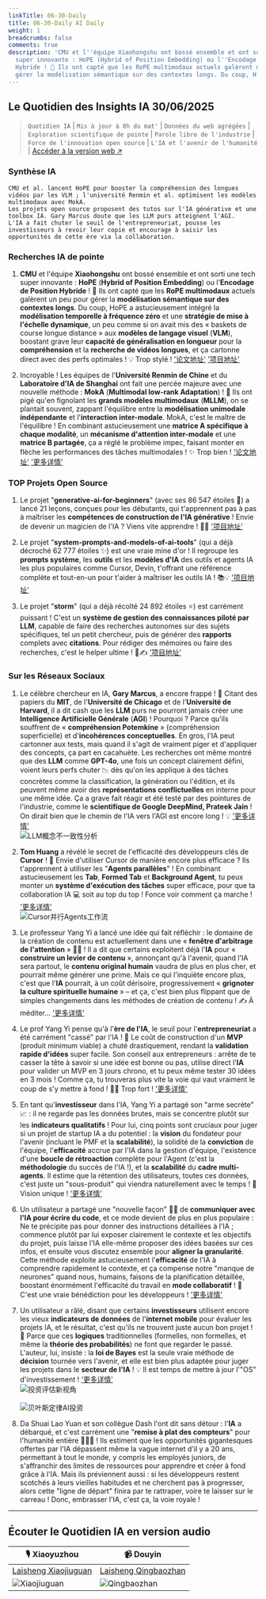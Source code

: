 ```yaml
---
linkTitle: 06-30-Daily
title: 06-30-Daily AI Daily
weight: 1
breadcrumbs: false
comments: true
description: 'CMU et l''équipe Xiaohongshu ont bossé ensemble et ont sorti une tech
  super innovante : HoPE (Hybrid of Position Embedding) ou l''Encodage de Position
  Hybride ! 🚀 Ils ont capté que les RoPE multimodaux actuels galèrent un peu pour
  gérer la modélisation sémantique sur des contextes longs. Du coup, H...'
---
```

## Le Quotidien des Insights IA 30/06/2025

> `Quotidien IA` | `Mis à jour à 8h du mat'` | `Données du web agrégées` | `Exploration scientifique de pointe` | `Parole libre de l'industrie` | `Force de l'innovation open source` | `L'IA et l'avenir de l'humanité` | [Accéder à la version web ↗️](https://ai.hubtoday.app/)



### **Synthèse IA**

```
CMU et al. lancent HoPE pour booster la compréhension des longues vidéos par les VLM ; l'université Renmin et al. optimisent les modèles multimodaux avec MokA.
Les projets open source proposent des tutos sur l'IA générative et une toolbox IA. Gary Marcus doute que les LLM purs atteignent l'AGI.
L'IA a fait chuter le seuil de l'entrepreneuriat, pousse les investisseurs à revoir leur copie et encourage à saisir les opportunités de cette ère via la collaboration.
```



### Recherches IA de pointe

1.  **CMU** et l'équipe **Xiaohongshu** ont bossé ensemble et ont sorti une tech super innovante : **HoPE** (**Hybrid of Position Embedding**) ou l'**Encodage de Position Hybride** ! 🚀 Ils ont capté que les **RoPE multimodaux** actuels galèrent un peu pour gérer la **modélisation sémantique sur des contextes longs**. Du coup, HoPE a astucieusement intégré la **modélisation temporelle à fréquence zéro** et une **stratégie de mise à l'échelle dynamique**, un peu comme si on avait mis des « baskets de course longue distance » aux **modèles de langage visuel** (**VLM**), boostant grave leur **capacité de généralisation en longueur** pour la **compréhension** et la **recherche de vidéos longues**, et ça cartonne direct avec des perfs optimales ! 💡 Trop stylé ! ['论文地址'](https://arxiv.org/pdf/2505.20444) ['项目地址'](https://github.com/hrlics/HoPE)

2.  Incroyable ! Les équipes de l'**Université Renmin de Chine** et du **Laboratoire d'IA de Shanghai** ont fait une percée majeure avec une nouvelle méthode : **MokA** (**Multimodal low-rank Adaptation**) ! 🤯 Ils ont pigé qu'en fignolant les **grands modèles multimodaux** (**MLLM**), on se plantait souvent, zappant l'équilibre entre la **modélisation unimodale indépendante** et l'**interaction inter-modale**. MokA, c'est le maître de l'équilibre ! En combinant astucieusement une **matrice A spécifique à chaque modalité**, un **mécanisme d'attention inter-modale** et une **matrice B partagée**, ça a réglé le problème impec, faisant monter en flèche les performances des tâches multimodales ! ✨ Trop bien ! ['论文地址'](https://arxiv.org/abs/2506.05191) ['更多详情'](https://gewu-lab.github.io/MokA)

### TOP Projets Open Source

1.  Le projet "**generative-ai-for-beginners**" (avec ses 86 547 étoiles 🌟) a lancé 21 leçons, conçues pour les débutants, qui t'apprennent pas à pas à maîtriser les **compétences de construction de l'IA générative** ! Envie de devenir un magicien de l'IA ? Viens vite apprendre ! 💪✨ ['项目地址'](https://github.com/microsoft/generative-ai-for-beginners)

2.  Le projet "**system-prompts-and-models-of-ai-tools**" (qui a déjà décroché 62 777 étoiles ✨) est une vraie mine d'or ! Il regroupe les **prompts système**, les **outils** et les **modèles d'IA** des outils et agents IA les plus populaires comme Cursor, Devin, t'offrant une référence complète et tout-en-un pour t'aider à maîtriser les outils IA ! 📚💡 ['项目地址'](https://github.com/x1xhlol/system-prompts-and-models-of-ai-tools)

3.  Le projet "**storm**" (qui a déjà récolté 24 892 étoiles ⭐) est carrément puissant ! C'est un **système de gestion des connaissances piloté par LLM**, capable de faire des recherches autonomes sur des sujets spécifiques, tel un petit chercheur, puis de générer des **rapports** complets avec **citations**. Pour rédiger des mémoires ou faire des recherches, c'est le helper ultime ! 🧠✍️ ['项目地址'](https://github.com/stanford-oval/storm)

### Sur les Réseaux Sociaux

1.  Le célèbre chercheur en IA, **Gary Marcus**, a encore frappé ! 🤔 Citant des papiers du **MIT**, de l'**Université de Chicago** et de l'**Université de Harvard**, il a dit cash que les **LLM** purs ne pourront jamais créer une **Intelligence Artificielle Générale** (**AGI**) ! Pourquoi ? Parce qu'ils souffrent de « **compréhension Potemkine** » (compréhension superficielle) et d'**incohérences conceptuelles**. En gros, l'IA peut cartonner aux tests, mais quand il s'agit de vraiment piger et d'appliquer des concepts, ça part en cacahuète. Les recherches ont même montré que des **LLM** comme **GPT-4o**, une fois un concept clairement défini, voient leurs perfs chuter 📉 dès qu'on les applique à des tâches concrètes comme la classification, la génération ou l'édition, et ils peuvent même avoir des **représentations conflictuelles** en interne pour une même idée. Ça a grave fait réagir et été testé par des pointures de l'industrie, comme le **scientifique de Google DeepMind, Prateek Jain** ! On dirait bien que le chemin de l'IA vers l'AGI est encore long ! 💡 ['更多详情'](https://www.jiqizhixin.com/articles/2025-06-29-5)
    <br/> ![LLM概念不一致性分析](https://image.jiqizhixin.com/uploads/editor/d3e2a41e-6387-466a-88c6-a4c55621ae40/640.png) <br/>

2.  **Tom Huang** a révélé le secret de l'efficacité des développeurs clés de **Cursor** ! 🚀 Envie d'utiliser Cursor de manière encore plus efficace ? Ils t'apprennent à utiliser les "**Agents parallèles**" ! En combinant astucieusement les **Tab**, **Formed Tab** et **Background Agent**, tu peux monter un **système d'exécution des tâches** super efficace, pour que ta collaboration IA 💻 soit au top du top ! Fonce voir comment ça marche ! ['更多详情'](https://x.com/tuturetom/status/1939321864200888536)
    <br/> ![Cursor并行Agents工作流](https://pbs.twimg.com/media/Guna8_wW4AAkmqU?format=jpg&name=orig) <br/>

3.  Le professeur Yang Yi a lancé une idée qui fait réfléchir : le domaine de la création de contenu est actuellement dans une « **fenêtre d'arbitrage de l'attention** » 😮‍💨 ! Il a dit que certains exploitent déjà l'**IA** pour « **construire un levier de contenu** », annonçant qu'à l'avenir, quand l'IA sera partout, le **contenu original humain** vaudra de plus en plus cher, et pourrait même générer une prime. Mais ce qui l'inquiète encore plus, c'est que l'**IA** pourrait, à un coût dérisoire, progressivement « **grignoter la culture spirituelle humaine** » – et ça, c'est bien plus flippant que de simples changements dans les méthodes de création de contenu ! ✍️ À méditer... ['更多详情'](https://x.com/Yangyixxxx/status/1939318396111430096)

4.  Le prof Yang Yi pense qu'à l'**ère de l'IA**, le seuil pour l'**entrepreneuriat** a été carrément "cassé" par l'IA ! 💸 Le coût de construction d'un **MVP** (produit minimum viable) a chuté drastiquement, rendant la **validation rapide d'idées** super facile. Son conseil aux entrepreneurs : arrête de te casser la tête à savoir si une idée est bonne ou pas, utilise direct l'**IA** pour valider un MVP en 3 jours chrono, et tu peux même tester 30 idées en 3 mois ! Comme ça, tu trouveras plus vite la voie qui vaut vraiment le coup de s'y mettre à fond ! 🚀💡 Trop fort ! ['更多详情'](https://x.com/Yangyixxxx/status/1939278373978857614)

5.  En tant qu'**investisseur** dans l'IA, Yang Yi a partagé son "arme secrète" 📈 : il ne regarde pas les données brutes, mais se concentre plutôt sur les **indicateurs qualitatifs** ! Pour lui, cinq points sont cruciaux pour juger si un projet de startup IA a du potentiel : la **vision** du fondateur pour l'avenir (incluant le PMF et la **scalabilité**), la solidité de la **conviction** de l'équipe, l'**efficacité** accrue par l'IA dans la gestion d'équipe, l'existence d'une **boucle de rétroaction** complète pour l'Agent (c'est la **méthodologie** du succès de l'IA !), et la **scalabilité** du **cadre multi-agents**. Il estime que la rétention des utilisateurs, toutes ces données, c'est juste un "sous-produit" qui viendra naturellement avec le temps ! 🎯 Vision unique ! ['更多详情'](https://x.com/Yangyixxxx/status/1939212085185093664)

6.  Un utilisateur a partagé une "nouvelle façon" 👨‍💻 de **communiquer avec l'IA pour écrire du code**, et ce mode devient de plus en plus populaire : Ne te précipite pas pour donner des instructions détaillées à l'IA ; commence plutôt par lui exposer clairement le contexte et les objectifs du projet, puis laisse l'IA elle-même proposer des idées basées sur ces infos, et ensuite vous discutez ensemble pour **aligner la granularité**. Cette méthode exploite astucieusement l'**efficacité** de l'IA à comprendre rapidement le contexte, et ça compense notre "manque de neurones" quand nous, humains, faisons de la planification détaillée, boostant énormément l'efficacité du travail en **mode collaboratif** ! 🤝 C'est une vraie bénédiction pour les développeurs ! ['更多详情'](https://x.com/wwwgoubuli/status/1939168328070603017)

7.  Un utilisateur a râlé, disant que certains **investisseurs** utilisent encore les vieux **indicateurs de données** de l'**internet mobile** pour évaluer les projets IA, et le résultat, c'est qu'ils ne trouvent juste aucun bon projet ! 🤔 Parce que ces **logiques** traditionnelles (formelles, non formelles, et même la **théorie des probabilités**) ne font que regarder le passé. L'auteur, lui, insiste : la **loi de Bayes** est la seule vraie méthode de **décision** tournée vers l'avenir, et elle est bien plus adaptée pour juger les projets dans le **secteur de l'IA** ! 💡 Il est temps de mettre à jour l'"OS" d'investissement ! ['更多详情'](https://m.okjike.com/originalPosts/6860acdfd82bae994ab2ac0e)
    <br/> ![投资评估新视角](https://cdnv2.ruguoapp.com/FkJ8CttPht-FSudcqveStLiBY6BBv3.png) <br/>
    <br/> ![贝叶斯定律AI投资](https://cdnv2.ruguoapp.com/FhaVZhhtXfzamqX8c4dNBF62yfZRv3.png) <br/>

8.  Da Shuai Lao Yuan et son collègue Dash l'ont dit sans détour : l'**IA** a débarqué, et c'est carrément une "**remise à plat des compteurs**" pour l'humanité entière 🏃‍♀️💨 ! Ils estiment que les opportunités gigantesques offertes par l'IA dépassent même la vague internet d'il y a 20 ans, permettant à tout le monde, y compris les employés juniors, de s'affranchir des limites de ressources pour apprendre et créer à fond grâce à l'IA. Mais ils préviennent aussi : si les développeurs restent scotchés à leurs vieilles habitudes et ne cherchent pas à progresser, alors cette "ligne de départ" finira par te rattraper, voire te laisser sur le carreau ! Donc, embrasser l'IA, c'est ça, la voie royale !

---

## **Écouter le Quotidien IA en version audio**

| 🎙️ **Xiaoyuzhou** | 📹 **Douyin** |
| --- | --- |
| [Laisheng Xiaojiuguan](https://www.xiaoyuzhoufm.com/podcast/683c62b7c1ca9cf575a5030e)  |   [Laisheng Qingbaozhan](https://www.douyin.com/user/MS4wLjABAAAAwpwqPQlu38sO38VyWgw9ZjDEnN4bMR5j8x111UxpseHR9DpB6-CveI5KRXOWuFwG)|
| ![Xiaojiuguan](https://s1.imagehub.cc/images/2025/06/24/f959f7984e9163fc50d3941d79a7f262.md.png) | ![Qingbaozhan](https://s1.imagehub.cc/images/2025/06/24/7fc30805eeb831e1e2baa3a240683ca3.md.png) |